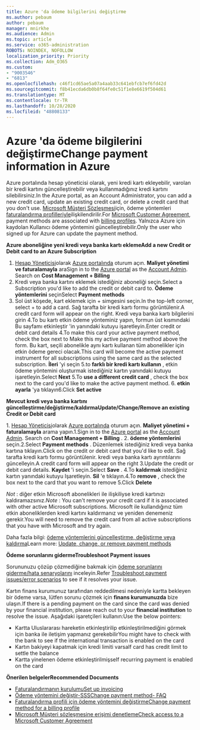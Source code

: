 ```yaml
---
title: Azure 'da ödeme bilgilerini değiştirme
ms.author: pebaum
author: pebaum
manager: mnirkhe
ms.audience: Admin
ms.topic: article
ms.service: o365-administration
ROBOTS: NOINDEX, NOFOLLOW
localization_priority: Priority
ms.collection: Adm_O365
ms.custom:
- "9003546"
- "6813"
ms.openlocfilehash: c46f1cd65ae5a07a4aab33c641ebfcb7ef6fd42d
ms.sourcegitcommit: f8b41ecda6db0b8f64fe0c51f1e8e6619f504d61
ms.translationtype: MT
ms.contentlocale: tr-TR
ms.lasthandoff: 10/28/2020
ms.locfileid: "48808133"
---
```

# <a name="change-payment-information-in-azure"></a><span data-ttu-id="4895c-102">Azure 'da ödeme bilgilerini değiştirme</span><span class="sxs-lookup"><span data-stu-id="4895c-102">Change payment information in Azure</span></span>

<span data-ttu-id="4895c-103">Azure portalında hesap yöneticisi olarak, yeni kredi kartı ekleyebilir, varolan bir kredi kartını güncelleştirebilir veya kullanmadığınız kredi kartını silebilirsiniz.</span><span class="sxs-lookup"><span data-stu-id="4895c-103">In the Azure portal, as an Account Administrator, you can add a new credit card, update an existing credit card, or delete a credit card that you don't use.</span></span> <span data-ttu-id="4895c-104">[Microsoft Müşteri Sözleşmesi](https://docs.microsoft.com/azure/billing/billing-how-to-change-credit-card?WT.mc_id=Portal-Microsoft_Azure_Support#check-access-to-a-microsoft-customer-agreement)için, ödeme yöntemleri [faturalandırma profilleriyle](https://docs.microsoft.com/azure/billing/billing-how-to-change-credit-card?WT.mc_id=Portal-Microsoft_Azure_Support#change-payment-method-for-a-billing-profile)ilişkilendirilir.</span><span class="sxs-lookup"><span data-stu-id="4895c-104">For [Microsoft Customer Agreement](https://docs.microsoft.com/azure/billing/billing-how-to-change-credit-card?WT.mc_id=Portal-Microsoft_Azure_Support#check-access-to-a-microsoft-customer-agreement), payment methods are associated with [billing profiles](https://docs.microsoft.com/azure/billing/billing-how-to-change-credit-card?WT.mc_id=Portal-Microsoft_Azure_Support#change-payment-method-for-a-billing-profile).</span></span> <span data-ttu-id="4895c-105">Yalnızca Azure için kaydolan Kullanıcı ödeme yöntemini güncelleştirebilir.</span><span class="sxs-lookup"><span data-stu-id="4895c-105">Only the user who signed up for Azure can update the payment method.</span></span>

<span data-ttu-id="4895c-106">**Azure aboneliğine yeni kredi veya banka kartı ekleme**</span><span class="sxs-lookup"><span data-stu-id="4895c-106">**Add a new Credit or Debit card to an Azure Subscription**</span></span>

1. <span data-ttu-id="4895c-107">[Hesap Yöneticisi](https://docs.microsoft.com/azure/billing/billing-subscription-transfer?WT.mc_id=Portal-Microsoft_Azure_Support#whoisaa)olarak [Azure portalında](https://portal.azure.com/) oturum açın. **Maliyet yönetimi ve faturalamayla** ara</span><span class="sxs-lookup"><span data-stu-id="4895c-107">Sign in to the [Azure portal](https://portal.azure.com/) as the [Account Admin](https://docs.microsoft.com/azure/billing/billing-subscription-transfer?WT.mc_id=Portal-Microsoft_Azure_Support#whoisaa). Search on **Cost Management + Billing**</span></span>
2. <span data-ttu-id="4895c-108">Kredi veya banka kartını eklemek istediğiniz aboneliği seçin.</span><span class="sxs-lookup"><span data-stu-id="4895c-108">Select a Subscription you'd like to add the credit or debit card to.</span></span> <span data-ttu-id="4895c-109">**Ödeme yöntemlerini** seçin</span><span class="sxs-lookup"><span data-stu-id="4895c-109">Select **Payment methods**</span></span>
3. <span data-ttu-id="4895c-110">Sol üst köşede, kart eklemek için + simgesini seçin.</span><span class="sxs-lookup"><span data-stu-id="4895c-110">In the top-left corner, select + to add a card.</span></span> <span data-ttu-id="4895c-111">Sağ tarafta bir kredi kartı formu görüntülenir.</span><span class="sxs-lookup"><span data-stu-id="4895c-111">A credit card form will appear on the right.</span></span> <span data-ttu-id="4895c-112">Kredi veya banka kartı bilgilerini girin 4.To bu kartı etkin ödeme yönteminiz yapın, formun üst kısmındaki Bu sayfamı etkinleştir 'in yanındaki kutuyu işaretleyin.</span><span class="sxs-lookup"><span data-stu-id="4895c-112">Enter credit or debit card details 4.To make this card your active payment method, check the box next to Make this my active payment method above the form.</span></span> <span data-ttu-id="4895c-113">Bu kart, seçili abonelikle aynı kartı kullanan tüm abonelikler için etkin ödeme gereci olacak.</span><span class="sxs-lookup"><span data-stu-id="4895c-113">This card will become the active payment instrument for all subscriptions using the same card as the selected subscription.</span></span> <span data-ttu-id="4895c-114">**İleri** 'yi seçin 5.to **farklı bir kredi kartı kullanın** , etkin ödeme yöntemini oluşturmak istediğiniz kartın yanındaki kutuyu işaretleyin.</span><span class="sxs-lookup"><span data-stu-id="4895c-114">Select **Next** 5.To **use a different credit card** , check the box next to the card you'd like to make the active payment method.</span></span>
<span data-ttu-id="4895c-115">6. **etkin ayarla** 'ya tıklayın</span><span class="sxs-lookup"><span data-stu-id="4895c-115">6.Click **Set active**</span></span>

<span data-ttu-id="4895c-116">**Mevcut kredi veya banka kartını güncelleştirme/değiştirme/kaldırma**</span><span class="sxs-lookup"><span data-stu-id="4895c-116">**Update/Change/Remove an existing Credit or Debit card**</span></span>

<span data-ttu-id="4895c-117">1. [Hesap Yöneticisi](https://docs.microsoft.com/azure/billing/billing-subscription-transfer?WT.mc_id=Portal-Microsoft_Azure_Support#whoisaa)olarak [Azure portalında](https://portal.azure.com/) oturum açın. **Maliyet yönetimi + faturalamayla** arama yapın.</span><span class="sxs-lookup"><span data-stu-id="4895c-117">1.Sign in to the [Azure portal](https://portal.azure.com/) as the [Account Admin](https://docs.microsoft.com/azure/billing/billing-subscription-transfer?WT.mc_id=Portal-Microsoft_Azure_Support#whoisaa). Search on **Cost Management + Billing** .</span></span>
<span data-ttu-id="4895c-118">2. **ödeme yöntemlerini** seçin.</span><span class="sxs-lookup"><span data-stu-id="4895c-118">2.Select **Payment methods** .</span></span> <span data-ttu-id="4895c-119">Düzenlemek istediğiniz kredi veya banka kartına tıklayın.</span><span class="sxs-lookup"><span data-stu-id="4895c-119">Click on the credit or debit card that you'd like to edit.</span></span> <span data-ttu-id="4895c-120">Sağ tarafta kredi kartı formu görüntülenir. kredi veya banka kartı ayrıntılarını güncelleyin.</span><span class="sxs-lookup"><span data-stu-id="4895c-120">A credit card form will appear on the right 3.Update the credit or debit card details.</span></span> <span data-ttu-id="4895c-121">**Kaydet** 'i seçin.</span><span class="sxs-lookup"><span data-stu-id="4895c-121">Select **Save** .</span></span>
<span data-ttu-id="4895c-122">4.To **kaldırmak** istediğiniz kartın yanındaki kutuyu Işaretleyin. **Sil** 'e tıklayın.</span><span class="sxs-lookup"><span data-stu-id="4895c-122">4.To **remove** , check the box next to the card that you want to remove 5.Click **Delete**</span></span>

<span data-ttu-id="4895c-123">_Not_ : diğer etkin Microsoft abonelikleri ile ilişkiliyse kredi kartınızı kaldıramazsınız.</span><span class="sxs-lookup"><span data-stu-id="4895c-123">_Note_ : You can't remove your credit card if it is associated with other active Microsoft subscriptions.</span></span> <span data-ttu-id="4895c-124">Microsoft ile kullandığınız tüm etkin aboneliklerden kredi kartını kaldırmanız ve yeniden denemeniz gerekir.</span><span class="sxs-lookup"><span data-stu-id="4895c-124">You will need to remove the credit card from all active subscriptions that you have with Microsoft and try again.</span></span>

<span data-ttu-id="4895c-125">Daha fazla bilgi: [ödeme yöntemlerini güncelleştirme, değiştirme veya kaldırma](https://docs.microsoft.com/azure/billing/billing-how-to-change-credit-card?WT.mc_id=Portal-Microsoft_Azure_Support)</span><span class="sxs-lookup"><span data-stu-id="4895c-125">Learn more: [Update, change, or remove payment methods](https://docs.microsoft.com/azure/billing/billing-how-to-change-credit-card?WT.mc_id=Portal-Microsoft_Azure_Support)</span></span>

<span data-ttu-id="4895c-126">**Ödeme sorunlarını giderme**</span><span class="sxs-lookup"><span data-stu-id="4895c-126">**Troubleshoot Payment issues**</span></span>

<span data-ttu-id="4895c-127">Sorununuzu çözüp çözmediğine bakmak için [ödeme sorunlarını giderme/hata senaryolarını](https://support.microsoft.com/help/4505172/troubleshooting-payment-issues) inceleyin.</span><span class="sxs-lookup"><span data-stu-id="4895c-127">Refer [Troubleshoot payment issues/error scenarios](https://support.microsoft.com/help/4505172/troubleshooting-payment-issues) to see if it resolves your issue.</span></span>

<span data-ttu-id="4895c-128">Kartın finans kurumunuz tarafından reddedilmesi nedeniyle kartta bekleyen bir ödeme varsa, lütfen sorunu çözmek için **finans kurumunuzda** bize ulaşın.</span><span class="sxs-lookup"><span data-stu-id="4895c-128">If there is a pending payment on the card since the card was denied by your financial institution, please reach out to your **financial institution** to resolve the issue.</span></span> <span data-ttu-id="4895c-129">Aşağıdaki işaretçileri kullanın:</span><span class="sxs-lookup"><span data-stu-id="4895c-129">Use the below pointers:</span></span>

- <span data-ttu-id="4895c-130">Kartta Uluslararası hareketin etkinleştirilip etkinleştirilmediğini görmek için banka ile iletişim yapmanız gerekebilir</span><span class="sxs-lookup"><span data-stu-id="4895c-130">You might have to check with the bank to see if the international transaction is enabled on the card</span></span>
- <span data-ttu-id="4895c-131">Kartın bakiyeyi kapatmak için kredi limiti varsa</span><span class="sxs-lookup"><span data-stu-id="4895c-131">If card has credit limit to settle the balance</span></span>
- <span data-ttu-id="4895c-132">Kartta yinelenen ödeme etkinleştirilmişse</span><span class="sxs-lookup"><span data-stu-id="4895c-132">If recurring payment is enabled on the card</span></span>

<span data-ttu-id="4895c-133">**Önerilen belgeler**</span><span class="sxs-lookup"><span data-stu-id="4895c-133">**Recommended Documents**</span></span>

- [<span data-ttu-id="4895c-134">Faturalandırmanın kurulumu</span><span class="sxs-lookup"><span data-stu-id="4895c-134">Set up invoicing</span></span>](https://azure.microsoft.com/pricing/invoicing/)
- [<span data-ttu-id="4895c-135">Ödeme yöntemini değiştir-SSS</span><span class="sxs-lookup"><span data-stu-id="4895c-135">Change payment method- FAQ</span></span>](https://docs.microsoft.com/azure/billing/billing-how-to-change-credit-card?WT.mc_id=Portal-Microsoft_Azure_Support#frequently-asked-questions)
- [<span data-ttu-id="4895c-136">Faturalandırma profili için ödeme yöntemini değiştirme</span><span class="sxs-lookup"><span data-stu-id="4895c-136">Change payment method for a billing profile</span></span>](https://docs.microsoft.com/azure/billing/billing-how-to-change-credit-card?WT.mc_id=Portal-Microsoft_Azure_Support#change-payment-method-for-a-billing-profile)
- [<span data-ttu-id="4895c-137">Microsoft Müşteri sözleşmesine erişimi denetleme</span><span class="sxs-lookup"><span data-stu-id="4895c-137">Check access to a Microsoft Customer Agreement</span></span>](https://docs.microsoft.com/azure/billing/billing-how-to-change-credit-card?WT.mc_id=Portal-Microsoft_Azure_Support#check-access-to-a-microsoft-customer-agreement)